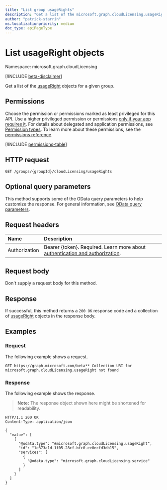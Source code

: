 ```yaml
---
title: "List group usageRights"
description: "Get a list of the microsoft.graph.cloudLicensing.usageRight objects and their properties."
author: "patrick-starrin"
ms.localizationpriority: medium
doc_type: apiPageType
---
```


# List usageRight objects

Namespace: microsoft.graph.cloudLicensing

[!INCLUDE [beta-disclaimer](../../includes/beta-disclaimer.md)]

Get a list of the [usageRight](../resources/cloudlicensing-usageright.md) objects for a given group.

## Permissions

Choose the permission or permissions marked as least privileged for this API. Use a higher privileged permission or permissions [only if your app requires it](/graph/permissions-overview#best-practices-for-using-microsoft-graph-permissions). For details about delegated and application permissions, see [Permission types](/graph/permissions-overview#permission-types). To learn more about these permissions, see the [permissions reference](/graph/permissions-reference).

<!-- {
  "blockType": "permissions",
  "name": "cloudlicensing-usageright-list-permissions"
}
-->
[!INCLUDE [permissions-table](../includes/permissions/cloudlicensing-usageright-list-permissions.md)]

## HTTP request

<!-- {
  "blockType": "ignored"
}
-->
``` http
GET /groups/{groupId}/cloudLicensing/usageRights
```

## Optional query parameters

This method supports some of the OData query parameters to help customize the response. For general information, see [OData query parameters](/graph/query-parameters).

## Request headers

|Name|Description|
|:---|:---|
|Authorization|Bearer {token}. Required. Learn more about [authentication and authorization](/graph/auth/auth-concepts).|

## Request body

Don't supply a request body for this method.

## Response

If successful, this method returns a `200 OK` response code and a collection of [usageRight](../resources/usageright.md) objects in the response body.

## Examples

### Request

The following example shows a request.
<!-- {
  "blockType": "request",
  "name": "list_usageright"
}
-->
``` http
GET https://graph.microsoft.com/beta** Collection URI for microsoft.graph.cloudLicensing.usageRight not found
```


### Response

The following example shows the response.
>**Note:** The response object shown here might be shortened for readability.
<!-- {
  "blockType": "response",
  "truncated": true,
  "@odata.type": "Collection(microsoft.graph.cloudLicensing.usageRight)"
}
-->
``` http
HTTP/1.1 200 OK
Content-Type: application/json

{
  "value": [
    {
      "@odata.type": "#microsoft.graph.cloudLicensing.usageRight",
      "id": "1e373a1d-1f05-28cf-bfc0-ee0ecfd3db15",
      "services": [
        {
          "@odata.type": "microsoft.graph.cloudLicensing.service"
        }
      ]
    }
  ]
}
```

